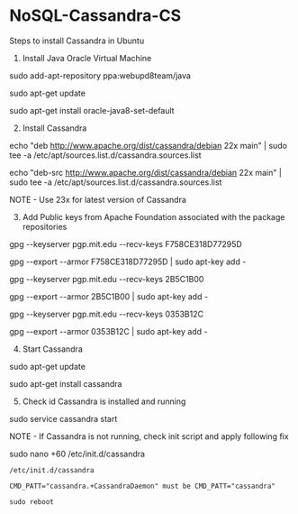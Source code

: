 # NoSQL-Cassandra-CS
Steps to install Cassandra in Ubuntu

1. Install Java Oracle Virtual Machine

  sudo add-apt-repository ppa:webupd8team/java
  
  sudo apt-get update
  
  sudo apt-get install oracle-java8-set-default
  
2. Install Cassandra

  echo "deb http://www.apache.org/dist/cassandra/debian 22x main" | sudo tee -a /etc/apt/sources.list.d/cassandra.sources.list
  
  echo "deb-src http://www.apache.org/dist/cassandra/debian 22x main" | sudo tee -a  /etc/apt/sources.list.d/cassandra.sources.list
  
  NOTE - Use 23x for latest version of Cassandra

3. Add Public keys from Apache Foundation associated with the package repositories

  gpg --keyserver pgp.mit.edu --recv-keys F758CE318D77295D
  
  gpg --export --armor F758CE318D77295D | sudo apt-key add -
  
  gpg --keyserver pgp.mit.edu --recv-keys 2B5C1B00
  
  gpg --export --armor 2B5C1B00 | sudo apt-key add -
  
  gpg --keyserver pgp.mit.edu --recv-keys 0353B12C
  
  gpg --export --armor 0353B12C | sudo apt-key add -
  
4. Start Cassandra

  sudo apt-get update
  
  sudo apt-get install cassandra

5. Check id Cassandra is installed and running

  sudo service cassandra start
  
  NOTE - If Cassandra is not running, check init script and apply following fix

  sudo nano +60 /etc/init.d/cassandra
  
    /etc/init.d/cassandra
    
    CMD_PATT="cassandra.+CassandraDaemon" must be CMD_PATT="cassandra"
    
    sudo reboot



